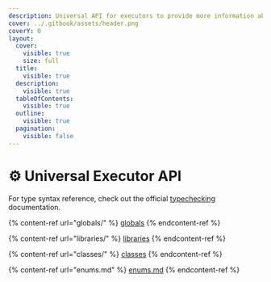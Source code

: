 ```yaml
---
description: Universal API for executors to provide more information about the functions.
cover: ../.gitbook/assets/header.png
coverY: 0
layout:
  cover:
    visible: true
    size: full
  title:
    visible: true
  description:
    visible: true
  tableOfContents:
    visible: true
  outline:
    visible: true
  pagination:
    visible: false
---
```


# ⚙️ Universal Executor API

For type syntax reference, check out the official [typechecking](https://luau.org/typecheck) documentation.

{% content-ref url="globals/" %}
[globals](globals/)
{% endcontent-ref %}

{% content-ref url="libraries/" %}
[libraries](libraries/)
{% endcontent-ref %}

{% content-ref url="classes/" %}
[classes](classes/)
{% endcontent-ref %}

{% content-ref url="enums.md" %}
[enums.md](enums.md)
{% endcontent-ref %}
